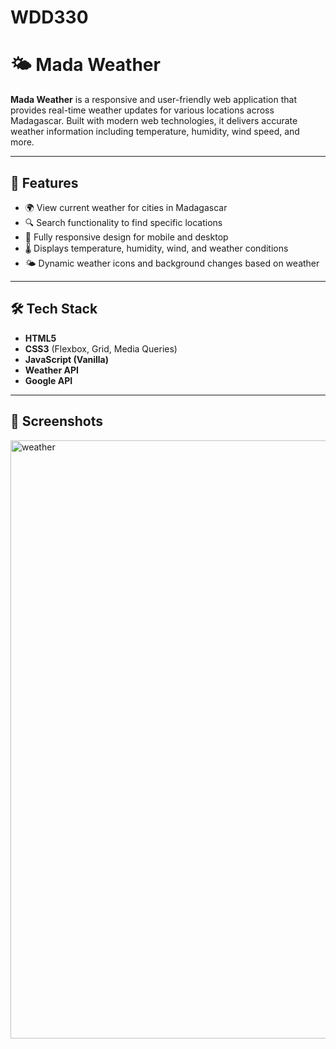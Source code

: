 # WDD330
# 🌤️ Mada Weather

**Mada Weather** is a responsive and user-friendly web application that provides real-time weather updates for various locations across Madagascar. Built with modern web technologies, it delivers accurate weather information including temperature, humidity, wind speed, and more.

---

## 🚀 Features

- 🌍 View current weather for cities in Madagascar
- 🔍 Search functionality to find specific locations
- 📱 Fully responsive design for mobile and desktop
- 🌡️ Displays temperature, humidity, wind, and weather conditions
- 🌤️ Dynamic weather icons and background changes based on weather


---

## 🛠️ Tech Stack

- **HTML5**
- **CSS3** (Flexbox, Grid, Media Queries)
- **JavaScript (Vanilla)**
- **Weather API**
- **Google API**

---

## 📸 Screenshots
<img width="957" alt="weather" src="https://github.com/user-attachments/assets/fbd42402-211d-4ed1-829c-5e95cbeacea3" />
